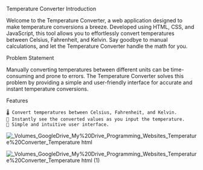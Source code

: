 Temperature Converter
Introduction

Welcome to the Temperature Converter, a web application designed to make temperature conversions a breeze. Developed using HTML, CSS, and JavaScript, this tool allows you to effortlessly convert temperatures between Celsius, Fahrenheit, and Kelvin. Say goodbye to manual calculations, and let the Temperature Converter handle the math for you.


Problem Statement

Manually converting temperatures between different units can be time-consuming and prone to errors. The Temperature Converter solves this problem by providing a simple and user-friendly interface for accurate and instant temperature conversions.


Features

    🌡️ Convert temperatures between Celsius, Fahrenheit, and Kelvin.
    🔄 Instantly see the converted values as you input the temperature.
    🚀 Simple and intuitive user interface.


![_Volumes_GoogleDrive_My%20Drive_Programming_Websites_Temperature%20Converter_Temperature html](https://github.com/ZakiZughbi/TempConverter/assets/39328307/e55f9c03-b6fb-4fb4-b937-df459da806e8)

![_Volumes_GoogleDrive_My%20Drive_Programming_Websites_Temperature%20Converter_Temperature html (1)](https://github.com/ZakiZughbi/TempConverter/assets/39328307/d1afbfab-74f1-4398-9a96-c6c184cf7482)
